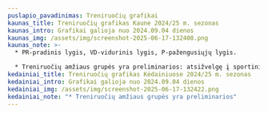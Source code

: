 ```yaml
---
puslapio_pavadinimas: Treniruočių grafikai
kaunas_title: Treniruočių grafikas Kaune 2024/25 m. sezonas
kaunas_intro: Grafikai galioja nuo 2024.09.04 dienos
kaunas_img: /assets/img/screenshot-2025-06-17-132408.png
kaunas_note: >-
  * PR-pradinis lygis, VD-vidurinis lygis, P-pažengusiųjų lygis.

  * Treniruočių amžiaus grupės yra preliminarios: atsižvelgę į sportininko fizinį ir techninį pasiruošimą treneriai rekomenduoja tinkamiausią grupę
kedainiai_title: Treniruočių grafikas Kėdainiuose 2024/25 m. sezonas
kedainiai_intro: Grafikai galioja nuo 2024.09.04 dienos
kedainiai_img: /assets/img/screenshot-2025-06-17-132422.png
kedainiai_note: "* Treniruočių amžiaus grupės yra preliminarios"
---
```

